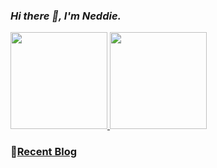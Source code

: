 <link rel="stylesheet" type="text/css" href="./beautiful.css">

### _Hi there 👋, I'm Neddie._

[
<span><img src="https://github-readme-stats.vercel.app/api/top-langs/?username=czx-lab&layout=compact" height=155/></span>
<span><img src="https://github-readme-stats.vercel.app/api?username=czx-lab&count_private=true&show_icons=true" height=155/></span>
](https://www.aiweimeng.top/)

###  📝<a href="https://www.aiweimeng.top/" target="_blank">Recent Blog</a>
<!-- START_SECTION:blog -->
<!-- END_SECTION:blog -->
